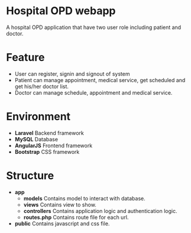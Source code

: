 # Hospital OPD webapp
A hospital OPD application that have two user role including patient and doctor.

# Feature
- User can register, signin and signout of system
- Patient can manage appointment, medical service, get scheduled and get his/her doctor list.
- Doctor can manage schedule, appointment and medical service.

# Environment
- <b>Laravel</b>   Backend framework
- <b>MySQL</b>     Database
- <b>AngularJS</b> Frontend framework
- <b>Bootstrap</b> CSS framework

# Structure
- <b>app</b>
  - <b>models</b>       Contains model to interact with  database.
  - <b>views</b>        Contains view to show.
  - <b>controllers</b>  Contains application logic and authentication logic.
  - <b>routes.php</b>    Contains route file for each url.
- <b>public</b>         Contains javascript and css file.
